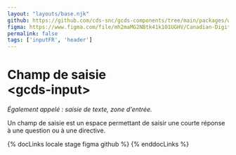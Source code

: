 ```yaml
---
layout: "layouts/base.njk"
github: https://github.com/cds-snc/gcds-components/tree/main/packages/web/src/components/gcds-input
figma: https://www.figma.com/file/mh2maMG2NBtk41k1O1UGHV/Canadian-Digital-Service%E2%80%A8---GC-Design-System?node-id=855%3A2811&t=ciEmm7GYyGAY73zZ-0
permalink: false
tags: ['inputFR', 'header']
---
```


# Champ de saisie<br>&lt;gcds-input&gt;

_Également appelé : saisie de texte, zone d'entrée._

Un champ de saisie est un espace permettant de saisir une courte réponse à une question ou à une directive.

{% docLinks locale stage figma github %}
{% enddocLinks %}

<div class="b-sm b-gray px-250 pt-400 my-500">
  <gcds-input
    input-id="input-example"
    label="Étiquette de champ"
    hint="Texte explicatif / Exemple de message."
  >
  </gcds-input>
</div>
